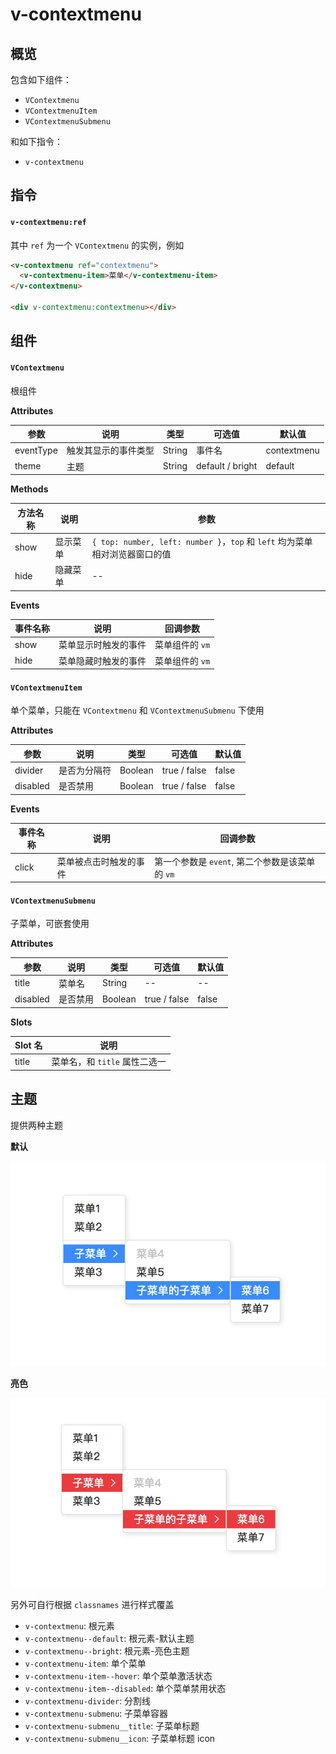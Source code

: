 # v-contextmenu

## 概览

包含如下组件：

- `VContextmenu`
- `VContextmenuItem`
- `VContextmenuSubmenu`

和如下指令：

- `v-contextmenu`

## 指令

#### `v-contextmenu:ref`

其中 `ref` 为一个 `VContextmenu` 的实例，例如

```html
<v-contextmenu ref="contextmenu">
  <v-contextmenu-item>菜单</v-contextmenu-item>
</v-contextmenu>

<div v-contextmenu:contextmenu></div>
```

## 组件

#### `VContextmenu`

根组件

**Attributes**

| 参数        | 说明              | 类型    | 可选值 | 默认值      |
| ---------- | ----------------- | ------ | ----- | ---------- |
| eventType  | 触发其显示的事件类型 | String | 事件名 | contextmenu |
| theme      | 主题              | String | default / bright | default |

**Methods**

| 方法名称  | 说明             | 参数     |
| -------- | --------------- | ----------- |
| show     | 显示菜单 | `{ top: number, left: number }`，`top` 和 `left` 均为菜单相对浏览器窗口的值 |
| hide     | 隐藏菜单 | -- |

**Events**

| 事件名称  | 说明               | 回调参数     |
| -------- | ----------------- | ----------- |
| show     | 菜单显示时触发的事件 | 菜单组件的 `vm` |
| hide     | 菜单隐藏时触发的事件 | 菜单组件的 `vm` |

#### `VContextmenuItem`

单个菜单，只能在 `VContextmenu` 和 `VContextmenuSubmenu` 下使用

**Attributes**

| 参数      | 说明        | 类型    | 可选值        | 默认值 |
| ---------| ---------- | ------- | ------------ | ----- |
| divider  | 是否为分隔符 | Boolean | true / false | false |
| disabled | 是否禁用    | Boolean | true / false | false |

**Events**

| 事件名称  | 说明                | 回调参数     |
| -------- | ------------------ | ----------- |
| click    | 菜单被点击时触发的事件 | 第一个参数是 `event`, 第二个参数是该菜单的 `vm` |

#### `VContextmenuSubmenu`

子菜单，可嵌套使用

**Attributes**

| 参数      | 说明     | 类型    | 可选值   | 默认值 |
| -------- | -------- | ------ | ------- | ----- |
| title    | 菜单名    | String | --      | --    |
| disabled | 是否禁用  | Boolean | true / false | false |

**Slots**

| Slot 名  | 说明                |
| -------- | ------------------ |
| title    | 菜单名，和 `title` 属性二选一 |

## 主题

提供两种主题

**默认**

![default](./images/default.jpg)

**亮色**

![bright](./images/bright.jpg)

另外可自行根据 `classnames` 进行样式覆盖

- `v-contextmenu`: 根元素
- `v-contextmenu--default`: 根元素-默认主题
- `v-contextmenu--bright`: 根元素-亮色主题
- `v-contextmenu-item`: 单个菜单
- `v-contextmenu-item--hover`: 单个菜单激活状态
- `v-contextmenu-item--disabled`: 单个菜单禁用状态
- `v-contextmenu-divider`: 分割线
- `v-contextmenu-submenu`: 子菜单容器
- `v-contextmenu-submenu__title`: 子菜单标题
- `v-contextmenu-submenu__icon`: 子菜单标题 icon
